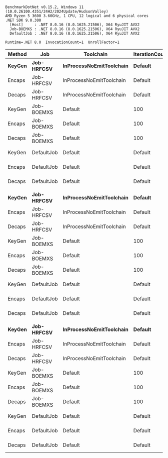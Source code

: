 ```

BenchmarkDotNet v0.15.2, Windows 11 (10.0.26100.4351/24H2/2024Update/HudsonValley)
AMD Ryzen 5 3600 3.60GHz, 1 CPU, 12 logical and 6 physical cores
.NET SDK 9.0.300
  [Host]     : .NET 8.0.16 (8.0.1625.21506), X64 RyuJIT AVX2
  Job-BOEMXS : .NET 8.0.16 (8.0.1625.21506), X64 RyuJIT AVX2
  DefaultJob : .NET 8.0.16 (8.0.1625.21506), X64 RyuJIT AVX2

Runtime=.NET 8.0  InvocationCount=1  UnrollFactor=1  

```
| Method | Job        | Toolchain                | IterationCount | AlgorithmName | Mean      | Error     | StdDev     | Median    | Rank | TotalCycles/Op | Allocated |
|------- |----------- |------------------------- |--------------- |-------------- |----------:|----------:|-----------:|----------:|-----:|---------------:|----------:|
| **KeyGen** | **Job-HRFCSV** | **InProcessNoEmitToolchain** | **Default**        | **Kyber1024**     | **263.99 μs** |  **6.468 μs** |  **18.453 μs** | **262.75 μs** |    **4** |             **NA** |    **4784 B** |
| Encaps | Job-HRFCSV | InProcessNoEmitToolchain | Default        | Kyber1024     | 201.30 μs |  4.753 μs |  13.249 μs | 199.60 μs |    3 |             NA |    2944 B |
| Decaps | Job-HRFCSV | InProcessNoEmitToolchain | Default        | Kyber1024     | 119.10 μs |  2.345 μs |   3.363 μs | 117.95 μs |    1 |             NA |    1064 B |
| KeyGen | Job-BOEMXS | Default                  | 100            | Kyber1024     | 524.08 μs | 43.640 μs | 128.674 μs | 528.30 μs |    6 |      1,879,572 |    4784 B |
| Encaps | Job-BOEMXS | Default                  | 100            | Kyber1024     | 392.20 μs | 34.278 μs |  98.900 μs | 398.85 μs |    6 |      1,447,690 |    1648 B |
| Decaps | Job-BOEMXS | Default                  | 100            | Kyber1024     | 180.73 μs |  8.064 μs |  22.877 μs | 178.30 μs |    2 |        758,252 |      56 B |
| KeyGen | DefaultJob | Default                  | Default        | Kyber1024     | 463.06 μs | 32.297 μs |  95.229 μs | 440.45 μs |    6 |      1,786,511 |    4784 B |
| Encaps | DefaultJob | Default                  | Default        | Kyber1024     | 299.18 μs | 14.807 μs |  42.004 μs | 286.70 μs |    5 |      1,184,891 |    1648 B |
| Decaps | DefaultJob | Default                  | Default        | Kyber1024     | 168.30 μs |  5.480 μs |  15.810 μs | 161.65 μs |    2 |        585,236 |      56 B |
|        |            |                          |                |               |           |           |            |           |      |                |           |
| **KeyGen** | **Job-HRFCSV** | **InProcessNoEmitToolchain** | **Default**        | **Kyber512**      | **188.67 μs** |  **4.109 μs** |  **11.109 μs** | **185.50 μs** |    **5** |             **NA** |    **4112 B** |
| Encaps | Job-HRFCSV | InProcessNoEmitToolchain | Default        | Kyber512      | 131.61 μs |  2.953 μs |   8.033 μs | 128.95 μs |    4 |             NA |    2144 B |
| Decaps | Job-HRFCSV | InProcessNoEmitToolchain | Default        | Kyber512      |  54.97 μs |  1.098 μs |   1.127 μs |  54.50 μs |    1 |             NA |    1688 B |
| KeyGen | Job-BOEMXS | Default                  | 100            | Kyber512      | 271.54 μs |  7.083 μs |  20.207 μs | 267.45 μs |    6 |        894,566 |    2480 B |
| Encaps | Job-BOEMXS | Default                  | 100            | Kyber512      | 189.88 μs |  7.346 μs |  20.599 μs | 181.80 μs |    5 |        672,399 |     848 B |
| Decaps | Job-BOEMXS | Default                  | 100            | Kyber512      | 105.07 μs |  7.964 μs |  23.356 μs | 103.15 μs |    3 |        450,232 |      56 B |
| KeyGen | DefaultJob | Default                  | Default        | Kyber512      | 370.16 μs | 30.181 μs |  88.990 μs | 352.40 μs |    7 |      1,356,595 |    2480 B |
| Encaps | DefaultJob | Default                  | Default        | Kyber512      | 192.46 μs |  7.573 μs |  21.110 μs | 184.90 μs |    5 |        675,676 |     848 B |
| Decaps | DefaultJob | Default                  | Default        | Kyber512      |  76.97 μs |  2.408 μs |   6.593 μs |  76.20 μs |    2 |        317,194 |      56 B |
|        |            |                          |                |               |           |           |            |           |      |                |           |
| **KeyGen** | **Job-HRFCSV** | **InProcessNoEmitToolchain** | **Default**        | **Kyber768**      | **261.34 μs** | **17.261 μs** |  **50.623 μs** | **244.40 μs** |    **4** |             **NA** |    **5264 B** |
| Encaps | Job-HRFCSV | InProcessNoEmitToolchain | Default        | Kyber768      | 190.70 μs | 11.418 μs |  33.308 μs | 181.35 μs |    3 |             NA |    1840 B |
| Decaps | Job-HRFCSV | InProcessNoEmitToolchain | Default        | Kyber768      |  96.90 μs |  4.820 μs |  14.136 μs |  88.30 μs |    1 |             NA |    1688 B |
| KeyGen | Job-BOEMXS | Default                  | 100            | Kyber768      | 330.93 μs | 14.459 μs |  42.178 μs | 320.00 μs |    5 |      1,064,305 |    3632 B |
| Encaps | Job-BOEMXS | Default                  | 100            | Kyber768      | 224.13 μs |  6.461 μs |  18.537 μs | 216.90 μs |    4 |        764,805 |    1168 B |
| Decaps | Job-BOEMXS | Default                  | 100            | Kyber768      | 152.38 μs | 10.790 μs |  31.645 μs | 150.00 μs |    2 |        637,665 |      56 B |
| KeyGen | DefaultJob | Default                  | Default        | Kyber768      | 388.41 μs | 28.356 μs |  82.715 μs | 358.50 μs |    6 |      1,580,728 |    3632 B |
| Encaps | DefaultJob | Default                  | Default        | Kyber768      | 226.01 μs |  6.896 μs |  19.224 μs | 220.25 μs |    4 |        773,980 |    1168 B |
| Decaps | DefaultJob | Default                  | Default        | Kyber768      | 157.45 μs | 11.427 μs |  33.514 μs | 159.40 μs |    2 |        739,901 |      56 B |

